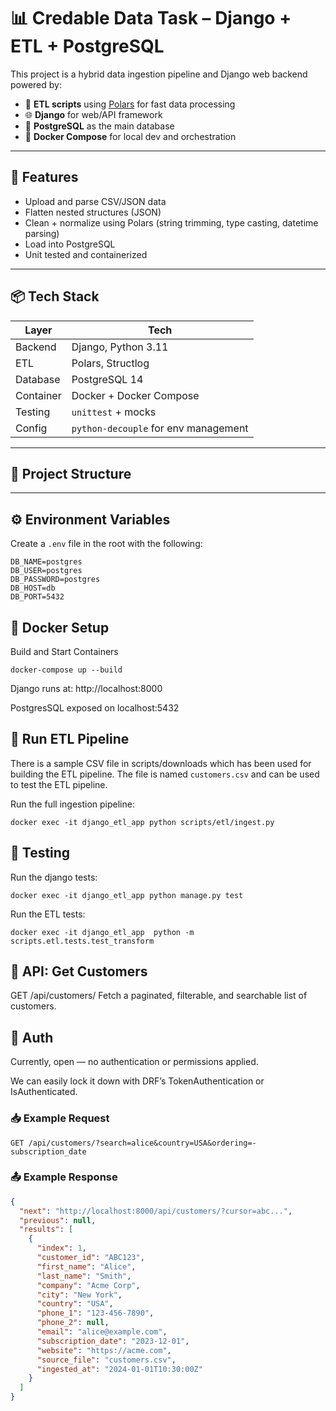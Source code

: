 # 📊 Credable Data Task – Django + ETL + PostgreSQL

This project is a hybrid data ingestion pipeline and Django web backend powered by:

- 🧬 **ETL scripts** using [Polars](https://www.pola.rs/) for fast data processing
- 🌐 **Django** for web/API framework
- 🐘 **PostgreSQL** as the main database
- 🐳 **Docker Compose** for local dev and orchestration

---

## 🚀 Features

- Upload and parse CSV/JSON data
- Flatten nested structures (JSON)
- Clean + normalize using Polars (string trimming, type casting, datetime parsing)
- Load into PostgreSQL
- Unit tested and containerized

---

## 📦 Tech Stack

| Layer        | Tech             |
|--------------|------------------|
| Backend      | Django, Python 3.11 |
| ETL          | Polars, Structlog |
| Database     | PostgreSQL 14     |
| Container    | Docker + Docker Compose |
| Testing      | `unittest` + mocks |
| Config       | `python-decouple` for env management |

---

## 🧰 Project Structure
---

## ⚙️ Environment Variables

Create a `.env` file in the root with the following:

```env
DB_NAME=postgres
DB_USER=postgres
DB_PASSWORD=postgres
DB_HOST=db
DB_PORT=5432
```

## 🐳 Docker Setup
Build and Start Containers
```
docker-compose up --build
```
Django runs at: http://localhost:8000

PostgresSQL exposed on localhost:5432

## 🔄 Run ETL Pipeline
There is a sample CSV file in scripts/downloads which has been used for building the ETL pipeline.
The file is named `customers.csv` and can be used to test the ETL pipeline.

Run the full ingestion pipeline:
```
docker exec -it django_etl_app python scripts/etl/ingest.py
```

## 🧪 Testing
Run the django tests:
```
docker exec -it django_etl_app python manage.py test
```

Run the ETL tests:
```
docker exec -it django_etl_app  python -m scripts.etl.tests.test_transform
```

## 📘 API: Get Customers
GET /api/customers/
Fetch a paginated, filterable, and searchable list of customers.

## 🔐 Auth
Currently, open — no authentication or permissions applied.

We can easily lock it down with DRF’s TokenAuthentication or IsAuthenticated.

### 📥 Example Request
```
GET /api/customers/?search=alice&country=USA&ordering=-subscription_date
```

### 📤 Example Response
```json
{
  "next": "http://localhost:8000/api/customers/?cursor=abc...",
  "previous": null,
  "results": [
    {
      "index": 1,
      "customer_id": "ABC123",
      "first_name": "Alice",
      "last_name": "Smith",
      "company": "Acme Corp",
      "city": "New York",
      "country": "USA",
      "phone_1": "123-456-7890",
      "phone_2": null,
      "email": "alice@example.com",
      "subscription_date": "2023-12-01",
      "website": "https://acme.com",
      "source_file": "customers.csv",
      "ingested_at": "2024-01-01T10:30:00Z"
    }
  ]
}
```
